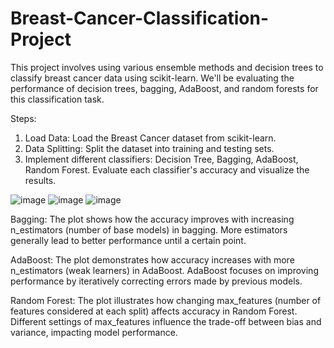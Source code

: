 # Breast-Cancer-Classification-Project

This project involves using various ensemble methods and decision trees to classify breast cancer data using scikit-learn. We'll be evaluating the performance of decision trees, bagging, AdaBoost, and random forests for this classification task.

Steps:
1) Load Data: Load the Breast Cancer dataset from scikit-learn.
2) Data Splitting: Split the dataset into training and testing sets.
3) Implement different classifiers:
Decision Tree,
 Bagging,
 AdaBoost,
 Random Forest.
 Evaluate each classifier's accuracy and visualize the results.

![image](https://github.com/kietn2610/Breast-Cancer-Classification-Project/assets/80939100/b3bc3a1f-2ac8-405b-aa37-0105b628550f)
![image](https://github.com/kietn2610/Breast-Cancer-Classification-Project/assets/80939100/5c9a54e1-41a3-4428-9029-60bad4fa8f4c)
![image](https://github.com/kietn2610/Breast-Cancer-Classification-Project/assets/80939100/6f97607c-e35c-4619-9320-9031b305abe1)

Bagging: The plot shows how the accuracy improves with increasing n_estimators (number of base models) in bagging. More estimators generally lead to better performance until a certain point.

AdaBoost: The plot demonstrates how accuracy increases with more n_estimators (weak learners) in AdaBoost. AdaBoost focuses on improving performance by iteratively correcting errors made by previous models.

Random Forest: The plot illustrates how changing max_features (number of features considered at each split) affects accuracy in Random Forest. Different settings of max_features influence the trade-off between bias and variance, impacting model performance.

